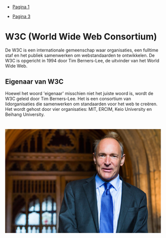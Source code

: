 

##
- [Pagina 1](index.md)

- [Pagina 3](pagina3.md)


# W3C (World Wide Web Consortium)

De W3C is een internationale gemeenschap waar organisaties, een fulltime staf en het publiek samenwerken om webstandaarden te ontwikkelen. De W3C is opgericht in 1994 door Tim Berners-Lee, de uitvinder van het World Wide Web. 

## Eigenaar van W3C

Hoewel het woord 'eigenaar' misschien niet het juiste woord is, wordt de W3C geleid door Tim Berners-Lee. Het is een consortium van lidorganisaties die samenwerken om standaarden voor het web te creëren. Het wordt gehost door vier organisaties: MIT, ERCIM, Keio University en Beihang University.

#

![Alt text](eigenaar.png)


